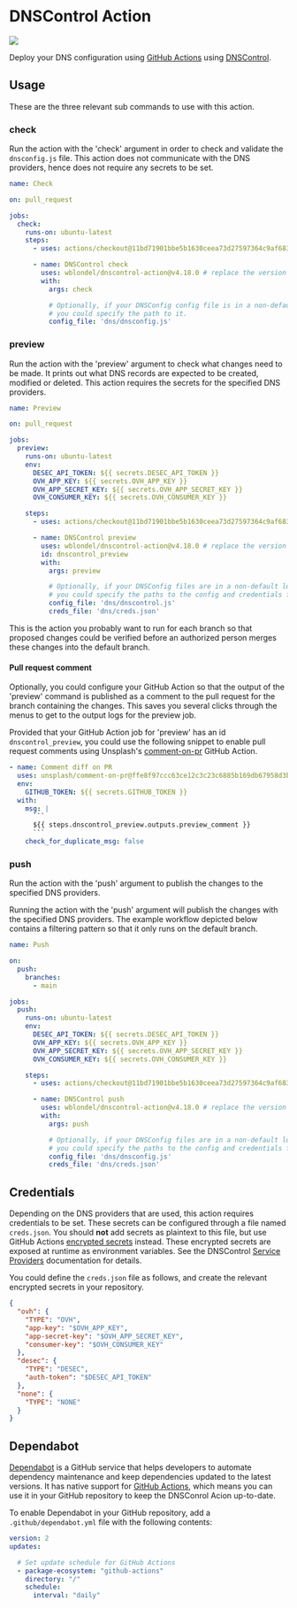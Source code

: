 # DNSControl Action

![](https://github.com/wblondel/dnscontrol-action/workflows/build/badge.svg)

Deploy your DNS configuration using [GitHub Actions](https://github.com/actions)
using [DNSControl](https://github.com/StackExchange/dnscontrol/).

## Usage

These are the three relevant sub commands to use with this action.

### check

Run the action with the 'check' argument in order to check and validate the `dnsconfig.js`
file. This action does not communicate with the DNS providers, hence does not require
any secrets to be set.

```yaml
name: Check

on: pull_request

jobs:
  check:
    runs-on: ubuntu-latest
    steps:
      - uses: actions/checkout@11bd71901bbe5b1630ceea73d27597364c9af683 # v4.2.2

      - name: DNSControl check
        uses: wblondel/dnscontrol-action@v4.18.0 # replace the version tag with the commit-hash for better security
        with:
          args: check

          # Optionally, if your DNSConfig config file is in a non-default location,
          # you could specify the path to it.
          config_file: 'dns/dnsconfig.js'
```

### preview

Run the action with the 'preview' argument to check what changes need to be made.
It prints out what DNS records are expected to be created, modified or deleted.
This action requires the secrets for the specified DNS providers.

```yaml
name: Preview

on: pull_request

jobs:
  preview:
    runs-on: ubuntu-latest
    env:
      DESEC_API_TOKEN: ${{ secrets.DESEC_API_TOKEN }}
      OVH_APP_KEY: ${{ secrets.OVH_APP_KEY }}
      OVH_APP_SECRET_KEY: ${{ secrets.OVH_APP_SECRET_KEY }}
      OVH_CONSUMER_KEY: ${{ secrets.OVH_CONSUMER_KEY }}

    steps:
      - uses: actions/checkout@11bd71901bbe5b1630ceea73d27597364c9af683 # v4.2.2

      - name: DNSControl preview
        uses: wblondel/dnscontrol-action@v4.18.0 # replace the version tag with the commit-hash for better security
        id: dnscontrol_preview
        with:
          args: preview

          # Optionally, if your DNSConfig files are in a non-default location,
          # you could specify the paths to the config and credentials file.
          config_file: 'dns/dnscontrol.js'
          creds_file: 'dns/creds.json'
```

This is the action you probably want to run for each branch so that proposed changes
could be verified before an authorized person merges these changes into the default
branch.

#### Pull request comment

Optionally, you could configure your GitHub Action so that the output of the 'preview'
command is published as a comment to the pull request for the branch containing the
changes. This saves you several clicks through the menus to get to the output logs
for the preview job.

Provided that your GitHub Action job for 'preview' has an id
`dnscontrol_preview`, you could use the following snippet to enable pull request
comments using Unsplash's [comment-on-pr](https://github.com/unsplash/comment-on-pr)
GitHub Action.

```yaml
- name: Comment diff on PR
  uses: unsplash/comment-on-pr@ffe8f97ccc63ce12c3c23c6885b169db67958d3b # v1.3.0
  env:
    GITHUB_TOKEN: ${{ secrets.GITHUB_TOKEN }}
  with:
    msg: |
      ```
      ${{ steps.dnscontrol_preview.outputs.preview_comment }}
      ```
    check_for_duplicate_msg: false
```

### push

Run the action with the 'push' argument to publish the changes to the specified
DNS providers.

Running the action with the 'push' argument will publish the changes with the
specified DNS providers. The example workflow depicted below contains a filtering
pattern so that it only runs on the default branch.

```yaml
name: Push

on:
  push:
    branches:
      - main

jobs:
  push:
    runs-on: ubuntu-latest
    env:
      DESEC_API_TOKEN: ${{ secrets.DESEC_API_TOKEN }}
      OVH_APP_KEY: ${{ secrets.OVH_APP_KEY }}
      OVH_APP_SECRET_KEY: ${{ secrets.OVH_APP_SECRET_KEY }}
      OVH_CONSUMER_KEY: ${{ secrets.OVH_CONSUMER_KEY }}

    steps:
      - uses: actions/checkout@11bd71901bbe5b1630ceea73d27597364c9af683 # v4.2.2

      - name: DNSControl push
        uses: wblondel/dnscontrol-action@v4.18.0 # replace the version tag with the commit-hash for better security
        with:
          args: push

          # Optionally, if your DNSConfig files are in a non-default location,
          # you could specify the paths to the config and credentials file.
          config_file: 'dns/dnsconfig.js'
          creds_file: 'dns/creds.json'
```

## Credentials

Depending on the DNS providers that are used, this action requires credentials to
be set. These secrets can be configured through a file named `creds.json`. You
should **not** add secrets as plaintext to this file, but use GitHub
Actions [encrypted secrets](https://help.github.com/en/actions/configuring-and-managing-workflows/creating-and-storing-encrypted-secrets)
instead. These encrypted secrets are exposed at runtime as environment variables.
See the DNSControl [Service Providers](https://stackexchange.github.io/dnscontrol/provider-list)
documentation for details.

You could define the `creds.json` file as follows, and create the relevant encrypted secrets in your repository.

```json
{
  "ovh": {
    "TYPE": "OVH",
    "app-key": "$OVH_APP_KEY",
    "app-secret-key": "$OVH_APP_SECRET_KEY",
    "consumer-key": "$OVH_CONSUMER_KEY"
  },
  "desec": {
    "TYPE": "DESEC",
    "auth-token": "$DESEC_API_TOKEN"
  },
  "none": {
    "TYPE": "NONE"
  }
}
```

## Dependabot

[Dependabot](https://docs.github.com/en/github/administering-a-repository/keeping-your-actions-up-to-date-with-github-dependabot)
is a GitHub service that helps developers to automate dependency maintenance and
keep dependencies updated to the latest versions. It has native support for
[GitHub Actions](https://docs.github.com/en/github/administering-a-repository/configuration-options-for-dependency-updates#package-ecosystem),
which means you can use it in your GitHub repository to keep the DNSConrol Acion
up-to-date.

To enable Dependabot in your GitHub repository, add a `.github/dependabot.yml`
file with the following contents:

```yaml
version: 2
updates:

  # Set update schedule for GitHub Actions
  - package-ecosystem: "github-actions"
    directory: "/"
    schedule:
      interval: "daily"
```
